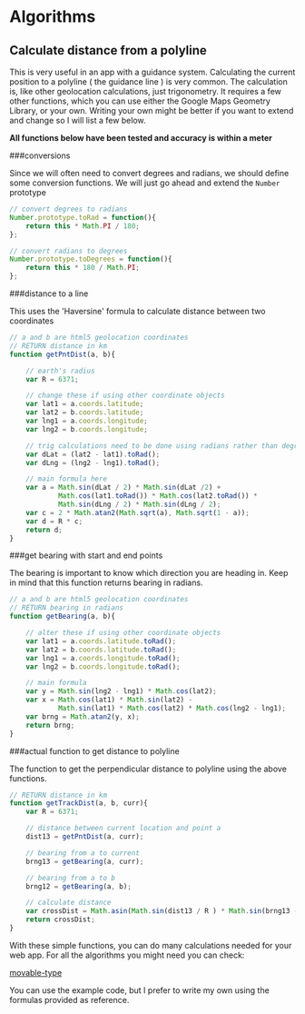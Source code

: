 Algorithms
==========

Calculate distance from a polyline
------------------------------------

This is very useful in an app with a guidance system. Calculating the current
position to a polyline ( the guidance line ) is very common. The calculation is,
like other geolocation calculations, just trigonometry. It requires a few other
functions, which you can use either the Google Maps Geometry Library, or your
own. Writing your own might be better if you want to extend and change so I will
list a few below.

**All functions below have been tested and accuracy is within a meter**

###conversions

Since we will often need to convert degrees and radians, we should define some
conversion functions. We will just go ahead and extend the `Number` prototype

```javascript
// convert degrees to radians
Number.prototype.toRad = function(){
    return this * Math.PI / 180;
};

// convert radians to degrees
Number.prototype.toDegrees = function(){
    return this * 180 / Math.PI;
};
```

###distance to a line

This uses the 'Haversine' formula to calculate distance between two coordinates

```javascript
// a and b are html5 geolocation coordinates
// RETURN distance in km
function getPntDist(a, b){

    // earth's radius
    var R = 6371;

    // change these if using other coordinate objects
    var lat1 = a.coords.latitude;
    var lat2 = b.coords.latitude;
    var lng1 = a.coords.longitude;
    var lng2 = b.coords.longitude;

    // trig calculations need to be done using radians rather than degrees
    var dLat = (lat2 - lat1).toRad();
    var dLng = (lng2 - lng1).toRad();

    // main formula here
    var a = Math.sin(dLat / 2) * Math.sin(dLat /2) +
            Math.cos(lat1.toRad()) * Math.cos(lat2.toRad()) *
            Math.sin(dLng / 2) * Math.sin(dLng / 2);
    var c = 2 * Math.atan2(Math.sqrt(a), Math.sqrt(1 - a));
    var d = R * c;
    return d;
}
```
###get bearing with start and end points

The bearing is important to know which direction you are heading in. Keep in
mind that this function returns bearing in radians.

```javascript
// a and b are html5 geolocation coordinates
// RETURN bearing in radians
function getBearing(a, b){

    // alter these if using other coordinate objects
    var lat1 = a.coords.latitude.toRad();
    var lat2 = b.coords.latitude.toRad();
    var lng1 = a.coords.longitude.toRad();
    var lng2 = b.coords.longitude.toRad();

    // main formula
    var y = Math.sin(lng2 - lng1) * Math.cos(lat2);
    var x = Math.cos(lat1) * Math.sin(lat2) -
            Math.sin(lat1) * Math.cos(lat2) * Math.cos(lng2 - lng1);
    var brng = Math.atan2(y, x);
    return brng;
}
```

###actual function to get distance to polyline

The function to get the perpendicular distance to polyline using the above
functions.

```javascript
// RETURN distance in km
function getTrackDist(a, b, curr){
    var R = 6371;

    // distance between current location and point a
    dist13 = getPntDist(a, curr);

    // bearing from a to current
    brng13 = getBearing(a, curr);

    // bearing from a to b
    brng12 = getBearing(a, b);

    // calculate distance
    var crossDist = Math.asin(Math.sin(dist13 / R ) * Math.sin(brng13 - brng12)) * R;
    return crossDist;
}
```

With these simple functions, you can do many calculations needed for your web
app.
For all the algorithms you might need you can check:

<a href="http://www.movable-type.co.uk/scripts/latlong.html" target="_blank">movable-type</a>

You can use the example code, but I prefer
to write my own using the formulas provided as reference.
